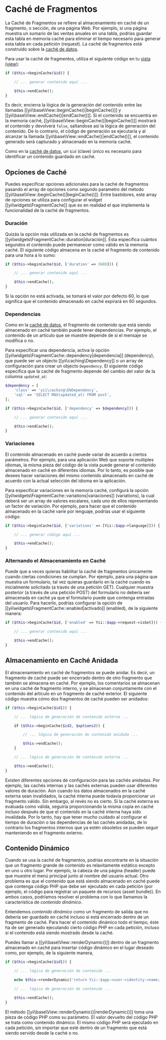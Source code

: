 Caché de Fragmentos
===================

La Caché de Fragmentos se refiere al almacenamiento en caché de un fragmento, o sección, de una página Web. Por ejemplo, si
una página muestra un sumario de las ventas anuales en una tabla, podrías guardar esta tabla en memoria caché para
eliminar el tiempo necesario para generar esta tabla en cada petición (request). La caché de fragmentos está construido
sobre la [caché de datos](caching-data.md).

Para usar la caché de fragmentos, utiliza el siguiente código en tu [vista (view)](structure-views.md):


```php
if ($this->beginCache($id)) {

    // ... generar contenido aquí ...

    $this->endCache();
}
```

Es decir, encierra la lógica de la generación del contenido entre las llamadas [[yii\base\View::beginCache()|beginCache()]] y
[[yii\base\View::endCache()|endCache()]]. Si el contenido se encuentra en la memoria caché, [[yii\base\View::beginCache()|beginCache()]]
mostrará el contenido y devolverá `false`, saltandose así la lógica de generación del contenido. De lo contrario, el
código de generación se ejecutaría y al alcanzar la llamada [[yii\base\View::endCache()|endCache()]], el contenido
generado será capturado y almacenado en la memoria caché.

Como en la [caché de datos](caching-data.md), un `$id` (clave) único es necesario para identificar un contenido guardado en
caché.


## Opciones de Caché <a name="caching-options"></a>

Puedes especificar opciones adicionales para la caché de fragmentos pasando el array de opciones como segundo
parametro del método [[yii\base\View::beginCache()|beginCache()]]. Entre bastidores, este array de opciones se utiliza
para configurar el widget [[yii\widgets\FragmentCache]] que es en realidad el que implementa la funcionalidad de la caché
de fragmentos.

### Duración <a name="duration"></a>

Quizás la opción más utilizada en la caché de fragmentos es [[yii\widgets\FragmentCache::duration|duración]]. Ésta
especifica cuántos segundos el contenido puede permanecer como válido en la memoria caché. El siguiente código almacena
en la caché el fragmento de contenido para una hora a lo sumo:

```php
if ($this->beginCache($id, ['duration' => 3600])) {

    // ... generar contenido aquí ...

    $this->endCache();
}
```

Si la opción no está activada, se tomará el valor por defecto 60, lo que significa que el contenido almacenado en caché expirará en 60 segundos.


### Dependencias <a name="dependencies"></a>

Como en la [caché de datos](caching-data.md#cache-dependencies), el fragmento de contenido que está siendo almacenado en caché
también puede tener dependencias. Por ejemplo, el contenido de un artículo que se muestre depende de si el mensaje se
modifica o no.

Para especificar una dependencia, activa la opción [[yii\widgets\FragmentCache::dependency|dependencia]] (dependency),
que puede ser un objecto [[yii\caching\Dependency]] o un array de configuración para crear un objecto `Dependency`. El
siguiente código especifica que la caché de fragmento depende del cambio del valor de la columna `updated_at`:

```php
$dependency = [
    'class' => 'yii\caching\DbDependency',
    'sql' => 'SELECT MAX(updated_at) FROM post',
];

if ($this->beginCache($id, ['dependency' => $dependency])) {

    // ... generar contenido aquí ...

    $this->endCache();
}
```


### Variaciones <a name="variations"></a>

El contenido almacenado en caché puede variar de acuerdo a ciertos parámetros. Por ejemplo, para una aplicación Web que
soporte multiples idiomas, la misma pieza del código de la vista puede generar el contenido almacenado en caché
en diferentes idiomas. Por lo tanto, es posible que desees hacer variaciones del mismo contenido almacenado en caché de
acuerdo con la actual selección del idioma en la aplicación.

Para especificar variaciones en la memoria caché, configurá la opción [[yii\widgets\FragmentCache::variations|variaciones]]
(variations), la cual deberá ser un array de valores escalares, cada uno de ellos representando un factor de variación.
Por ejemplo, para hacer que el contenido almacenado en la caché varíe por lenguaje, podrías usar el siguiente código:

```php
if ($this->beginCache($id, ['variations' => [Yii::$app->language]])) {

    // ... generar código aquí ...

    $this->endCache();
}
```


### Alternando el Almacenamiento en Caché <a name="toggling-caching"></a>

Puede que a veces quieras habilitar la caché de fragmentos únicamente cuando ciertas condiciones se cumplan. Por ejemplo,
para una página que muestra un formulario, tal vez quieras guardarlo en la caché cuando es inicialmente solicitado (a
través de una petición GET). Cualquier muestra posterior (a través de una petición POST) del formulario no debería ser
almacenada en caché ya que el formulario puede que contenga entradas del usuario. Para hacerlo, podrías configurar la
opción de [[yii\widgets\FragmentCache::enabled|activado]] (enabled), de la siguiente manera:

```php
if ($this->beginCache($id, ['enabled' => Yii::$app->request->isGet])) {

    // ... generar contenido aquí ...

    $this->endCache();
}
```


## Almacenamiento en Caché Anidada <a name="nested-caching"></a>

El almacenamiento en caché de fragmentos se puede anidar. Es decir, un fragmento de caché puede ser encerrado dentro de
otro fragmento que también se almacena en caché. Por ejemplo, los comentarios se almacenan en una caché de fragmento
interno, y se almacenan conjuntamente con el contenido del artículo en un fragmento de caché exterior. El siguiente
código muestra cómo dos fragmentos de caché pueden ser anidados:

```php
if ($this->beginCache($id1)) {

    // ... lógica de generación de contenido externa ...

    if ($this->beginCache($id2, $options2)) {

        // ... lógica de generación de contenido anidada ...

        $this->endCache();
    }

    // ... lógica de generación de contenido externa ...

    $this->endCache();
}
```

Existen diferentes opciones de configuración para las cachés anidadas. Por ejemplo, las cachés internas y las cachés
externas pueden usar diferentes valores de duración. Aún cuando los datos almacenados en la caché externa sean invalidados,
la caché interna puede todavía proporcionar un fragmento válido. Sin embargo, al revés no es cierto. Si la caché externa
es evaluada como válida, seguiría proporcionando la misma copia en caché incluso después de que el contenido  en la
caché interna haya sido invalidada. Por lo tanto, hay que tener mucho cuidado al configurar el tiempo de duración o las
dependencias de las cachés anidadas, de lo contrario los fragmentos internos que ya estén obsoletos se pueden seguir
manteniendo en el fragmento externo.


## Contenido Dinámico <a name="dynamic-content"></a>

Cuando se usa la caché de fragmentos, podrías encontrarte en la situación que un fragmento grande de contenido es
relavitamente estático excepto en uno u otro lugar. Por ejemplo, la cabeza de una página (header) puede que muestre el
menú principal junto al nombre del usuario actual. Otro problema es que el contenido que está siendo almacenado en caché
puede que contenga código PHP que debe ser ejecutado en cada petición (por ejemplo, el código para registrar
un paquete de recursos (asset bundle)). En ambos casos, podríamos resolver el problema con lo que llamamos la
característica de *contenido dinámico*.

Entendemos *contenido dinámico* como un fragmento de salida que no debería ser guardado en caché incluso si está
encerrado dentro de un fragmento de caché. Para hacer el contenido dinámico todo el tiempo, éste ha de ser generado ejecutando
cierto código PHP en cada petición, incluso si el contenido está siendo mostrado desde la caché.

Puedes llamar a [[yii\base\View::renderDynamic()]] dentro de un fragmento almacenado en caché para insertar código
dinámico en el lugar deseado como, por ejemplo, de la siguiente manera,

```php
if ($this->beginCache($id1)) {

    // ... lógica de generación de contenido ...

    echo $this->renderDynamic('return Yii::$app->user->identity->name;');

    // ... lógica de generación de contenido ...

    $this->endCache();
}
```

El método [[yii\base\View::renderDynamic()|renderDynamic()]] toma una pieza de código PHP como su parámetro. El valor
devuelto del código PHP se trata como contenido dinámico. El mismo código PHP será ejecutado en cada petición,
sin importar que esté dentro de un fragmento que está siendo servido desde la caché o no.
